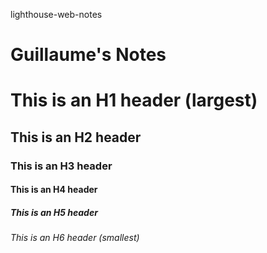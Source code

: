 lighthouse-web-notes
# Guillaume's Notes
# This is an H1 header (largest)
## This is an H2 header 
### This is an H3 header 
#### This is an H4 header 
##### This is an H5 header 
###### This is an H6 header (smallest)